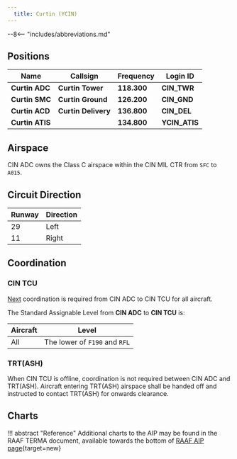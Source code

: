 ```yaml
---
  title: Curtin (YCIN)
---
```


--8<-- "includes/abbreviations.md"

## Positions

| Name               | Callsign       | Frequency        | Login ID              |
| ------------------ | -------------- | ---------------- | --------------------------------------|
| **Curtin ADC**    | **Curtin Tower**  | **118.300**         | **CIN_TWR**        |
| **Curtin SMC**    | **Curtin Ground**  | **126.200**      | **CIN_GND**        |
| **Curtin ACD**    | **Curtin Delivery**  | **136.800**         | **CIN_DEL**       |
| **Curtin ATIS**    |   | **134.800**         | **YCIN_ATIS**       |

## Airspace
CIN ADC owns the Class C airspace within the CIN MIL CTR from `SFC` to `A015`.

## Circuit Direction

| Runway | Direction |
| ------ | ----------|
| 29     | Left  |
| 11     | Right |

## Coordination
### CIN TCU
[Next](../../controller-skills/coordination.md#next) coordination is required from CIN ADC to CIN TCU for all aircraft.

The Standard Assignable Level from  **CIN ADC** to **CIN TCU** is:

| Aircraft | Level |
| -------- | ----- |
| All | The lower of `F190` and `RFL` |

### TRT(ASH)
When CIN TCU is offline, coordination is not required between CIN ADC and TRT(ASH). Aircraft entering TRT(ASH) airspace shall be handed off and instructed to contact TRT(ASH) for onwards clearance.

## Charts
!!! abstract "Reference"
    Additional charts to the AIP may be found in the RAAF TERMA document, available towards the bottom of [RAAF AIP page](https://ais-af.airforce.gov.au/australian-aip){target=new}